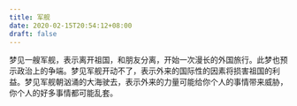 ```yaml
---
title: 军舰
date: 2020-02-15T20:54:12+08:00
draft: false
---
```


梦见一艘军舰，表示离开祖国，和朋友分离，开始一次漫长的外国旅行。此梦也预示政治上的争端。梦见军舰开动不了，表示外来的国际性的因素将损害祖国的利益。梦见军舰朝汹涌的大海驶去，表示外来的力量可能给你个人的事情带来威胁，你个人的好多事情都可能乱套。